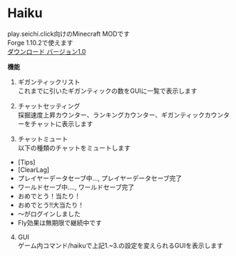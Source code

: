 # Haiku  
play.seichi.click向けのMinecraft MODです  
Forge 1.10.2で使えます  
[ダウンロード バージョン1.0](https://www.mediafire.com/file/3kh06a21x03xzxt/Haiku-1.0.jar/file)  
  
**機能**
1. ギガンティックリスト  
これまでに引いたギガンティックの数をGUIに一覧で表示します  

2. チャットセッティング  
採掘速度上昇カウンター、ランキングカウンター、ギガンティックカウンターをチャットに表示します  

3. チャットミュート  
以下の種類のチャットをミュートします  
* [Tips]  
* [ClearLag]  
* プレイヤーデータセーブ中…, プレイヤーデータセーブ完了  
* ワールドセーブ中...., ワールドセーブ完了  
* おめでとう！当たり！  
* おめでとう‼︎大当たり！  
* 〜がログインしました  
* Fly効果は無期限で継続中です  

4. GUI  
ゲーム内コマンド/haikuで上記1.~3.の設定を変えられるGUIを表示します
